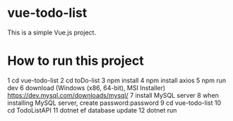 # vue-todo-list
This is a simple Vue.js project.
# How to run this project
1 cd vue-todo-list
2 cd toDo-list
3 npm install
4 npm install axios
5 npm run dev
6 download (Windows (x86, 64-bit), MSI Installer) https://dev.mysql.com/downloads/mysql/
7 install MySQL server
8 when installing MySQL server, create password:password
9 cd vue-todo-list 
10 cd TodoListAPI
11 dotnet ef database update
12 dotnet run 
